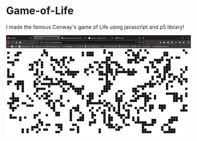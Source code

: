 # Game-of-Life
I made the famous Conway's game of Life using javascript and p5 library!

![alt text](https://github.com/EraOfCoding/Game-of-Life/blob/master/preview.gif?raw=true)
